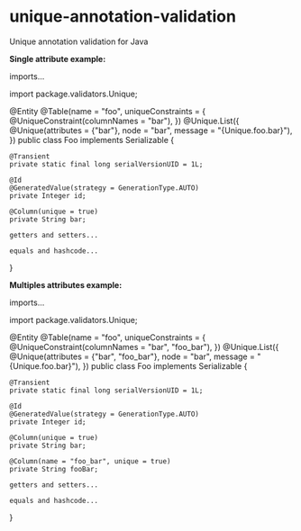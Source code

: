 # unique-annotation-validation
Unique annotation validation for Java

<b>Single attribute example:</b>

imports...

import package.validators.Unique;

@Entity
@Table(name = "foo", uniqueConstraints = {
	@UniqueConstraint(columnNames = "bar"),
})
@Unique.List({
    @Unique(attributes = {"bar"}, node = "bar", message = "{Unique.foo.bar}"),
})
public class Foo implements Serializable {

	@Transient
	private static final long serialVersionUID = 1L;

	@Id
	@GeneratedValue(strategy = GenerationType.AUTO)
	private Integer id;
	
	@Column(unique = true)
	private String bar;
	
	getters and setters...

	equals and hashcode...
}

<b>Multiples attributes example:</b>

imports...

import package.validators.Unique;

@Entity
@Table(name = "foo", uniqueConstraints = {
	@UniqueConstraint(columnNames = "bar", "foo_bar"),
})
@Unique.List({
    @Unique(attributes = {"bar", "foo_bar"}, node = "bar", message = "{Unique.foo.bar}"),
})
public class Foo implements Serializable {

	@Transient
	private static final long serialVersionUID = 1L;

	@Id
	@GeneratedValue(strategy = GenerationType.AUTO)
	private Integer id;
	
	@Column(unique = true)
	private String bar;

	@Column(name = "foo_bar", unique = true)
	private String fooBar;
	
	getters and setters...

	equals and hashcode...
}
